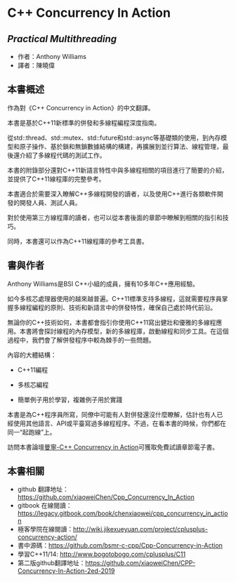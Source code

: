 C++ Concurrency In Action 
=========================
*Practical Multithreading*
-------------------------
- 作者：Anthony Williams
- 譯者：陳曉偉

## 本書概述

作為對《C++ Concurrency in Action》的中文翻譯。

本書是基於C++11新標準的併發和多線程編程深度指南。

從std::thread、std::mutex、std::future和std::async等基礎類的使用，到內存模型和原子操作、基於鎖和無鎖數據結構的構建，再擴展到並行算法、線程管理，最後還介紹了多線程代碼的測試工作。

本書的附錄部分還對C++11新語言特性中與多線程相關的項目進行了簡要的介紹，並提供了C++11線程庫的完整參考。

本書適合於需要深入瞭解C++多線程開發的讀者，以及使用C++進行各類軟件開發的開發人員、測試人員。

對於使用第三方線程庫的讀者，也可以從本書後面的章節中瞭解到相關的指引和技巧。

同時，本書還可以作為C++11線程庫的參考工具書。

## 書與作者

Anthony Williams是BSI C++小組的成員，擁有10多年C++應用經驗。

如今多核芯處理器使用的越來越普遍。C++11標準支持多線程，這就需要程序員掌握多線程編程的原則、技術和新語言中的併發特性，確保自己處於時代前沿。

無論你的C++技術如何，本書都會指引你使用C++11寫出健壯和優雅的多線程應用。本書將會探討線程的內存模型，新的多線程庫，啟動線程和同步工具。在這個過程中，我們會了解併發程序中較為棘手的一些問題。

內容的大體結構：

- C++11編程

- 多核芯編程

- 簡單例子用於學習，複雜例子用於實踐

本書是為C++程序員所寫，同僚中可能有人對併發還沒什麼瞭解，估計也有人已經使用其他語言、API或平臺寫過多線程程序。不過，在看本書的時候，你們都在同一“起跑線”上。

訪問本書論壇[曼寧-C++ Concurrency in Action](http://www.manning.com/williams/)可獲取免費試讀章節電子書。

## 本書相關

- github 翻譯地址：https://github.com/xiaoweiChen/Cpp_Concurrency_In_Action
- gitbook 在線閱讀：https://legacy.gitbook.com/book/chenxiaowei/cpp_concurrency_in_action
- 極客學院在線閱讀：http://wiki.jikexueyuan.com/project/cplusplus-concurrency-action/
- 書中源碼：https://github.com/bsmr-c-cpp/Cpp-Concurrency-in-Action
- 學習C++11/14: http://www.bogotobogo.com/cplusplus/C11
- 第二版github翻譯地址：https://github.com/xiaoweiChen/CPP-Concurrency-In-Action-2ed-2019
